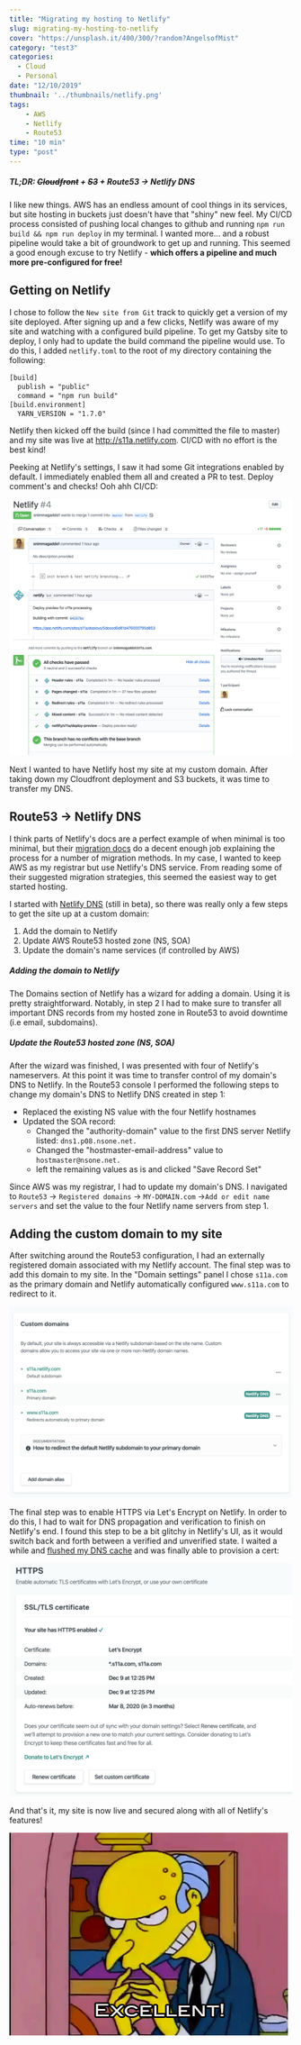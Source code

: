 ```yaml
---
title: "Migrating my hosting to Netlify"
slug: migrating-my-hosting-to-netlify
cover: "https://unsplash.it/400/300/?random?AngelsofMist"
category: "test3"
categories:
  - Cloud
  - Personal
date: "12/10/2019"
thumbnail: '../thumbnails/netlify.png'
tags:
    - AWS
    - Netlify
    - Route53
time: "10 min"
type: "post"
---
```


##### TL;DR: ~~Cloudfront~~ + ~~S3~~ + Route53 -> Netlify DNS

I like new things. AWS has an endless amount of cool things in its services, but site hosting in buckets just doesn't have that "shiny" new feel. My CI/CD process consisted of pushing local changes to github and running `npm run build && npm run deploy` in my terminal. I wanted more... and a robust pipeline would take a bit of groundwork to get up and running. This seemed a good enough excuse to try Netlify - **which offers a pipeline and much more pre-configured for free!**


## Getting on Netlify
I chose to follow the `New site from Git` track to quickly get a version of my site deployed. After signing up and a few clicks, Netlify was aware of my site and watching with a configured build pipeline. To get my Gatsby site to deploy, I only had to update the build command the pipeline would use. To do this, I added `netlify.toml` to the root of my directory containing the following:

```docker
[build]
  publish = "public"
  command = "npm run build"
[build.environment]
  YARN_VERSION = "1.7.0"
  ```

Netlify then kicked off the build (since I had committed the file to master) and my site was live at http://s11a.netlify.com. CI/CD with no effort is the best kind!
  
Peeking at Netlify's settings, I saw it had some Git integrations enabled by default. I immediately enabled them all and created a PR to test. Deploy comment's and checks! Ooh ahh CI/CD:

![](../images/netlifyPR.png)


Next I wanted to have Netlify host my site at my custom domain. After taking down my Cloudfront deployment and S3 buckets, it was time to transfer my DNS.

## Route53 -> Netlify DNS
I think parts of Netlify's docs are a perfect example of when minimal is too minimal, but their [migration docs](https://docs.netlify.com/domains-https/netlify-dns/) do a decent enough job explaining the process for a number of migration methods. In my case, I wanted to keep AWS as my registrar but use Netlify's DNS service. From reading  some of their suggested migration strategies, this seemed the easiest way to get started hosting. 

I started with [Netlify DNS](https://www.netlify.com/blog/2017/12/19/an-easier-way-to-manage-domains-and-dns-on-netlify/) (still in beta), so there was really only a few steps to get the site up at a custom domain:

1. Add the domain to Netlify
2. Update AWS Route53 hosted zone (NS, SOA)
3. Update the domain's name services (if controlled by AWS)

##### Adding the domain to Netlify

The Domains section of Netlify has a wizard for adding a domain. Using it is pretty straightforward. Notably, in step 2 I had to make sure to transfer all important DNS records from my hosted zone in Route53 to avoid downtime (i.e email, subdomains). 

##### Update the Route53 hosted zone (NS, SOA)

After the wizard was finished, I was presented with four of Netlify's nameservers. At this point it was time to transfer control of my domain's DNS to Netlify. In the Route53 console I performed the following steps to change my domain's DNS to Netlify DNS created in step 1:

* Replaced the existing NS value with the four Netlify hostnames
* Updated the SOA record: 
  * Changed the "authority-domain" value to the first DNS server Netlify listed: `dns1.p08.nsone.net.`
  * Changed the "hostmaster-email-address" value to `hostmaster@nsone.net.`
  * left the remaining values as is and clicked "Save Record Set"

Since AWS was my registrar, I had to update my domain's DNS. I navigated to `Route53` -> `Registered domains` -> `MY-DOMAIN.com` ->`Add or edit name servers` and set the value to the four Netlify name servers from step 1.

## Adding the custom domain to my site
After switching around the Route53 configuration, I had an externally registered domain associated with my Netlify account. The final step was to add this domain to my site. In the "Domain settings" panel I chose `s11a.com` as the primary domain and Netlify automatically configured `www.s11a.com` to redirect to it.

![](../images/netlifySiteDomain.png)

The final step was to enable HTTPS via Let's Encrypt on Netlify. In order to do this, I had to wait for DNS propagation and verification to finish on Netlify's end. I found this step to be a bit glitchy in Netlify's UI, as it would switch back and forth between a verified and unverified state. I waited a while and [flushed my DNS cache](https://developers.google.com/speed/public-dns/cache) and was finally able to provision a cert: 

![](../images/netlifyCert.png)

And that's it, my site is now live and secured along with all of Netlify's features!

![](../images/burns.gif)

